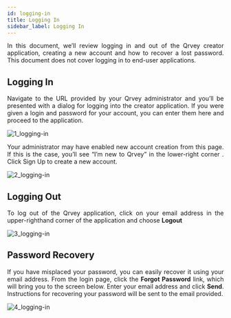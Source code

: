 ```yaml
---
id: logging-in
title: Logging In
sidebar_label: Logging In 
---
```


<div style="text-align: justify">

In this document, we’ll review logging in and out of the Qrvey creator application, creating a new account and how to recover a lost password. This document does not cover logging in to end-user applications. 

## Logging In

Navigate to the URL provided by your Qrvey administrator and you’ll be presented with a dialog for logging into the creator application.  If you were given a login and password for your account,  you can enter them here and proceed to the application. 

![1_logging-in](assets/logging-in/1_logging-in.png#thumbnail-60)

Your administrator may have enabled new account creation from this page. If this is the case, you’ll see “I’m new to Qrvey” in the lower-right corner . Click Sign Up to create a new account.  

![2_logging-in](assets/logging-in/2_logging-in.png#thumbnail-60)

## Logging Out

To log out of the Qrvey application, click on your email address in the upper-righthand corner of the application and choose **Logout** 

![3_logging-in](assets/logging-in/3_logging-in.png#thumbnail-60)

## Password Recovery 
If you have misplaced your password, you can easily recover it using your email address. From the login page, click the **Forgot Password** link, which will bring you to the screen below.  Enter your email address and click **Send**. Instructions for recovering your password will be sent to the email provided. 

![4_logging-in](assets/logging-in/4_logging-in.png#thumbnail-60)